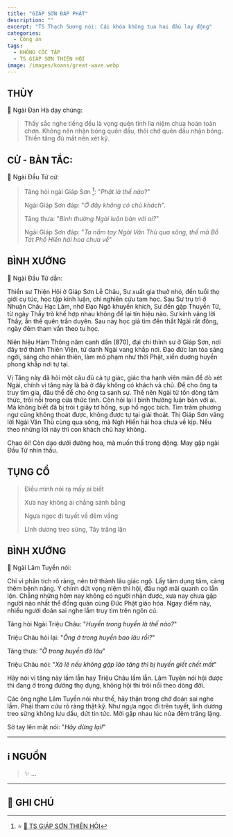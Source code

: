 ```yaml
---
title: "GIÁP SƠN ĐÁP PHẬT"
description: ""
excerpt: "TS Thạch Sương nói: Cái khóa không tua hai đầu lay động"
categories:
  - Công án
tags:
  - KHÔNG CỐC TẬP
  - TS GIÁP SƠN THIỆN HỘI
image: /images/koans/great-wave.webp
---
```


## THÙY

📢 Ngài Đan Hà dạy chúng:

> Thấy sắc nghe tiếng đều là vọng quên tình lìa niệm chưa hoàn toàn chơn.
> Không nên nhận bóng quên đầu, thôi chớ quên đầu nhận bóng.
> Thiền tăng đủ mắt nên xét kỹ.

## CỬ - BẢN TẮC:

📢 Ngài Đầu Tử cử:

> Tăng hỏi ngài Giáp Sơn [^1]: "_Phật là thế nào_?"
>
> Ngài Giáp Sơn đáp: "_Ở đây không có chủ khách_".
>
> Tăng thưa: "_Bình thường Ngài luận bàn với ai?_"
>
> Ngài Giáp Sơn đáp: "_Ta nắm tay Ngài Văn Thù qua sông, thế mà Bồ Tát Phổ Hiền hái hoa chưa về_"

## BÌNH XƯỚNG

📢 Ngài Đầu Tử dẫn:

Thiền sư Thiện Hội ở Giáp Sơn Lễ Châu, Sư xuất gia thuở nhỏ, đến tuổi thọ giới cụ túc, học tập kinh luận, chỉ nghiên cứu tam học.
Sau Sư trụ trì ở Nhuận Châu Hạc Lâm, nhờ Đạo Ngô khuyến khích, Sư đến gặp Thuyền Tử, từ ngày Thầy trò khế hợp nhau không để lại tín hiệu nào.
Sư kính vâng lời Thầy, ẩn thế quên trần duyên.
Sau này học giả tìm đến thất Ngài rất đông, ngày đêm tham vấn theo tu học.

Niên hiệu Hàm Thông năm canh dần (870), đại chi thỉnh sư ở Giáp Sơn, nơi đây trở thành Thiên Viện, từ danh Ngài vang khắp nơi.
Đạo đức lan tỏa sáng ngời, sáng cho nhân thiên, làm mô phạm như thời Phật, xiển duơng huyền phong khắp nơi tự tại.

Vị Tăng này đã hỏi một câu đủ cả tự giác, giác tha hạnh viên mãn để dò xét Ngài, chính vị tăng này là bà ở đây không có khách và chủ.
Để cho ông ta truy tìm gia, đâu thể để cho ông ta sanh sự.
Thế nên Ngài từ tốn dòng tâm thức, trôi nỗi trong cửa thức tình.
Còn hỏi lại l bình thường luận bàn với ai.
Mà không biết đã bị trói t giây tơ hồng, sụp hố ngọc bích.
Tìm trăm phương ngư cũng không thoát được, không được tự tại giải thoát.
Thị Giáp Sơn vâng lời Ngài Văn Thù cùng qua sông, mà Ngh Hiển hái hoa chưa về kịp.
Nếu theo những lời này thì con khách chủ hay không.

Chao ôi! Còn dạo dưới đường hoa, mà muốn thấ trong động. May gặp ngài Đầu Tử nhìn thấu.

## TỤNG CỔ

> Điều mình nói ra mấy ai biết
>
> Xưa nay không ai chẳng sánh bằng
>
> Ngựa ngọc đi tuyết về đêm vắng
>
> Lĩnh dương treo sừng, Tây trăng lặn

## BÌNH XƯỚNG

📢 Ngài Lâm Tuyền nói:

Chỉ vì phân tích rõ ràng, nên trở thành lâu giác ngộ.
Lấy tâm dụng tâm, càng thêm bệnh nặng.
Ý chính dứt vọng niệm thì hội, đâu ngờ mãi quanh co lẫn lộn.
Chẳng những hôm nay không có người nhận được, xưa nay chưa gặp người nào nhất thể đồng quán cùng Đức Phật giáo hóa.
Ngay điểm này, nhiều người đoán sai nghe lầm truy tìm trên ngôn cú.

Tăng hỏi Ngài Triệu Châu: "_Huyền trong huyền là thế nào?_"

Triệu Châu hỏi lại: "_Ông ở trong huyền bao lâu rồi?_"

Tăng thưa: "_Ở trong huyền đã lâu_"

Triệu Châu nói: "_Xà lê nếu không gặp lão tăng thì bị huyền giết chết mất_"

Hãy nói vị tăng này lầm lẫn hay Triệu Châu lầm lẫn.
Lâm Tuyên nói hội được thì đang ở trong đường thọ dụng, không hội thì trôi nổi theo dòng đời.

Các ông nghe Lâm Tuyền nói như thế, hãy thận trọng chớ đoán sai nghe lầm.
Phải tham cứu rõ ràng thật kỹ.
Như ngựa ngọc đi trên tuyết, linh dương treo sừng không lưu dấu, dứt tin tức.
Mời gặp nhau lúc nửa đêm trăng lặng.

Sờ tay lên mặt nói: "_Hãy dừng lại!_"

<hr class="blog-rule" />

## ℹ️ NGUỒN

> ✨ ...

<hr class="blog-rule" />

## 📌 GHI CHÚ

[^1]: ⭐️ <a href="/masters/Jiashan-Shanhui" target="_blank">🔗 TS GIÁP SƠN THIỆN HỘI</a>
